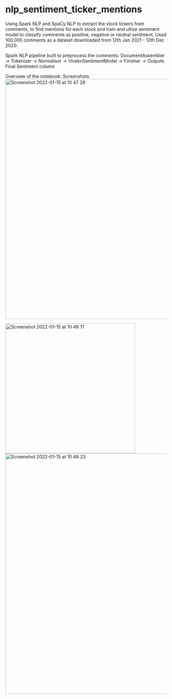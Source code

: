 # nlp_sentiment_ticker_mentions
Using Spark NLP and SpaCy NLP to extract the stock tickers from comments, to find mentions for each stock and train and utlise sentiment model to classify comments as positive, negative or neutral sentiment. Used 100,000 comments as a dataset downloaded from 12th Jan 2021 - 12th Dec 2020.

Spark NLP pipeline built to preprocess the comments:
DocumentAssembler -> Tokenizer -> Normaliser -> ViveknSentimentModel -> Finisher -> Outputs Final Sentiment column

Overview of the notebook: Screenshots
<img width="748" alt="Screenshot 2022-01-15 at 10 47 28" src="https://user-images.githubusercontent.com/42198709/149615968-cd71da5f-47ee-47c5-9473-0d013b82e8b7.png">

<img width="405" alt="Screenshot 2022-01-15 at 10 48 17" src="https://user-images.githubusercontent.com/42198709/149615974-154ba89b-2b95-4ad0-bc8e-ac10204922c6.png">

<img width="750" alt="Screenshot 2022-01-15 at 10 48 23" src="https://user-images.githubusercontent.com/42198709/149615975-545c21e1-d337-4b05-95b0-8a57a1a9bbfb.png">
